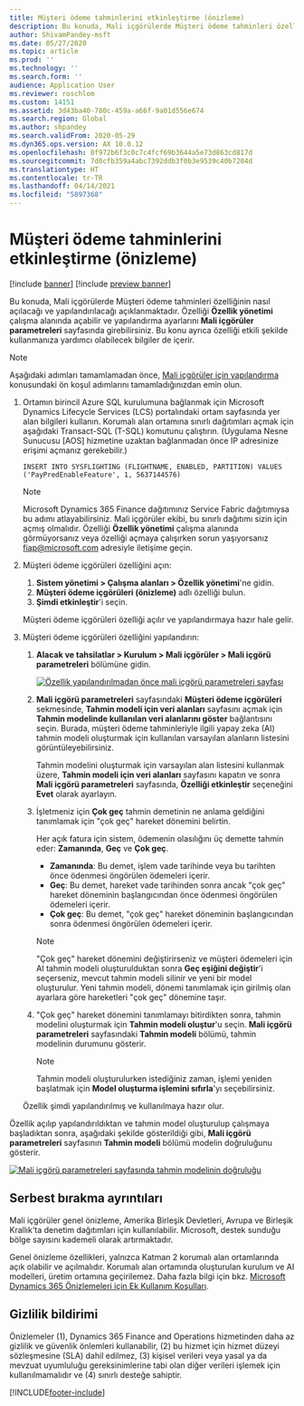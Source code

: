 ```yaml
---
title: Müşteri ödeme tahminlerini etkinleştirme (önizleme)
description: Bu konuda, Mali içgörülerde Müşteri ödeme tahminleri özelliğinin nasıl açılacağı ve yapılandırılacağı açıklanmaktadır.
author: ShivamPandey-msft
ms.date: 05/27/2020
ms.topic: article
ms.prod: ''
ms.technology: ''
ms.search.form: ''
audience: Application User
ms.reviewer: roschlom
ms.custom: 14151
ms.assetid: 3d43ba40-780c-459a-a66f-9a01d556e674
ms.search.region: Global
ms.author: shpandey
ms.search.validFrom: 2020-05-29
ms.dyn365.ops.version: AX 10.0.12
ms.openlocfilehash: 0f972b6f3c0c7c4fcf69b3644a5e73d863cd817d
ms.sourcegitcommit: 7d0cfb359a4abc7392ddb3f0b3e9539c40b7204d
ms.translationtype: HT
ms.contentlocale: tr-TR
ms.lasthandoff: 04/14/2021
ms.locfileid: "5897368"
---
```

# <a name="enable-customer-payment-predictions-preview"></a>Müşteri ödeme tahminlerini etkinleştirme (önizleme)

[!include [banner](../includes/banner.md)]
[!include [preview banner](../includes/preview-banner.md)]

Bu konuda, Mali içgörülerde Müşteri ödeme tahminleri özelliğinin nasıl açılacağı ve yapılandırılacağı açıklanmaktadır. Özelliği **Özellik yönetimi** çalışma alanında açabilir ve yapılandırma ayarlarını **Mali içgörüler parametreleri** sayfasında girebilirsiniz. Bu konu ayrıca özelliği etkili şekilde kullanmanıza yardımcı olabilecek bilgiler de içerir.

> [!NOTE]
> Aşağıdaki adımları tamamlamadan önce, [Mali içgörüler için yapılandırma](configure-for-fin-insites.md) konusundaki ön koşul adımlarını tamamladığınızdan emin olun.

1. Ortamın birincil Azure SQL kurulumuna bağlanmak için Microsoft Dynamics Lifecycle Services (LCS) portalındaki ortam sayfasında yer alan bilgileri kullanın. Korumalı alan ortamına sınırlı dağıtımları açmak için aşağıdaki Transact-SQL (T-SQL) komutunu çalıştırın. (Uygulama Nesne Sunucusu \[AOS\] hizmetine uzaktan bağlanmadan önce IP adresinize erişimi açmanız gerekebilir.)

    `INSERT INTO SYSFLIGHTING (FLIGHTNAME, ENABLED, PARTITION) VALUES ('PayPredEnableFeature', 1, 5637144576)`

    > [!NOTE]
    > Microsoft Dynamics 365 Finance dağıtımınız Service Fabric dağıtımıysa bu adımı atlayabilirsiniz. Mali içgörüler ekibi, bu sınırlı dağıtımı sizin için açmış olmalıdır. Özelliği **Özellik yönetimi** çalışma alanında görmüyorsanız veya özelliği açmaya çalışırken sorun yaşıyorsanız <fiap@microsoft.com> adresiyle iletişime geçin.

2. Müşteri ödeme içgörüleri özelliğini açın:

    1. **Sistem yönetimi \> Çalışma alanları \> Özellik yönetimi**'ne gidin.
    2. **Müşteri ödeme içgörüleri (önizleme)** adlı özelliği bulun.
    3. **Şimdi etkinleştir**'i seçin.

    Müşteri ödeme içgörüleri özelliği açılır ve yapılandırmaya hazır hale gelir.

3. Müşteri ödeme içgörüleri özelliğini yapılandırın:

    1. **Alacak ve tahsilatlar \> Kurulum \> Mali içgörüler \> Mali içgörü parametreleri** bölümüne gidin.

        [![Özellik yapılandırılmadan önce mali içgörü parametreleri sayfası](./media/finance-insights-parameters.png)](./media/finance-insights-parameters.png)

    2. **Mali içgörü parametreleri** sayfasındaki **Müşteri ödeme içgörüleri** sekmesinde, **Tahmin modeli için veri alanları** sayfasını açmak için **Tahmin modelinde kullanılan veri alanlarını göster** bağlantısını seçin. Burada, müşteri ödeme tahminleriyle ilgili yapay zeka (AI) tahmin modeli oluşturmak için kullanılan varsayılan alanların listesini görüntüleyebilirsiniz.

        Tahmin modelini oluşturmak için varsayılan alan listesini kullanmak üzere, **Tahmin modeli için veri alanları** sayfasını kapatın ve sonra **Mali içgörü parametreleri** sayfasında, **Özelliği etkinleştir** seçeneğini **Evet** olarak ayarlayın.

    3. İşletmeniz için **Çok geç** tahmin demetinin ne anlama geldiğini tanımlamak için "çok geç" hareket dönemini belirtin.

        Her açık fatura için sistem, ödemenin olasılığını üç demette tahmin eder: **Zamanında**, **Geç** ve **Çok geç**.

        - **Zamanında**: Bu demet, işlem vade tarihinde veya bu tarihten önce ödenmesi öngörülen ödemeleri içerir.
        - **Geç**: Bu demet, hareket vade tarihinden sonra ancak "çok geç" hareket döneminin başlangıcından önce ödenmesi öngörülen ödemeleri içerir.
        - **Çok geç**: Bu demet, "çok geç" hareket döneminin başlangıcından sonra ödenmesi öngörülen ödemeleri içerir.

        > [!NOTE]
        > "Çok geç" hareket dönemini değiştirirseniz ve müşteri ödemeleri için AI tahmin modeli oluşturulduktan sonra **Geç eşiğini değiştir**'i seçerseniz, mevcut tahmin modeli silinir ve yeni bir model oluşturulur. Yeni tahmin modeli, dönemi tanımlamak için girilmiş olan ayarlara göre hareketleri "çok geç" dönemine taşır.

    4. "Çok geç" hareket dönemini tanımlamayı bitirdikten sonra, tahmin modelini oluşturmak için **Tahmin modeli oluştur**'u seçin. **Mali içgörü parametreleri** sayfasındaki **Tahmin modeli** bölümü, tahmin modelinin durumunu gösterir.

        > [!NOTE]
        > Tahmin modeli oluşturulurken istediğiniz zaman, işlemi yeniden başlatmak için **Model oluşturma işlemini sıfırla**'yı seçebilirsiniz.

    Özellik şimdi yapılandırılmış ve kullanılmaya hazır olur.

Özellik açılıp yapılandırıldıktan ve tahmin model oluşturulup çalışmaya başladıktan sonra, aşağıdaki şekilde gösterildiği gibi, **Mali içgörü parametreleri** sayfasının **Tahmin modeli** bölümü modelin doğruluğunu gösterir.

[![Mali içgörü parametreleri sayfasında tahmin modelinin doğruluğu](./media/finance-insights-parameters-accuracy.png)](./media/finance-insights-parameters-accuracy.png)

## <a name="release-details"></a>Serbest bırakma ayrıntıları

Mali içgörüler genel önizleme, Amerika Birleşik Devletleri, Avrupa ve Birleşik Krallık'ta denetim dağıtımları için kullanılabilir. Microsoft, destek sunduğu bölge sayısını kademeli olarak artırmaktadır.

Genel önizleme özellikleri, yalnızca Katman 2 korumalı alan ortamlarında açık olabilir ve açılmalıdır. Korumalı alan ortamında oluşturulan kurulum ve AI modelleri, üretim ortamına geçirilemez. Daha fazla bilgi için bkz. [Microsoft Dynamics 365 Önizlemeleri için Ek Kullanım Koşulları](../../fin-ops-core/fin-ops/get-started/public-preview-terms.md).

## <a name="privacy-notice"></a>Gizlilik bildirimi

Önizlemeler (1), Dynamics 365 Finance and Operations hizmetinden daha az gizlilik ve güvenlik önlemleri kullanabilir, (2) bu hizmet için hizmet düzeyi sözleşmesine (SLA) dahil edilmez, (3) kişisel verileri veya yasal ya da mevzuat uyumluluğu gereksinimlerine tabi olan diğer verileri işlemek için kullanılmamalıdır ve (4) sınırlı desteğe sahiptir.


[!INCLUDE[footer-include](../../includes/footer-banner.md)]